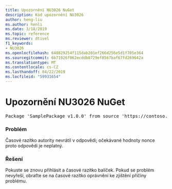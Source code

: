 ```yaml
---
title: Upozornění NU3026 NuGet
description: Kód upozornění NU3026
author: heng-liu
ms.author: henli
ms.date: 3/18/2019
ms.topic: reference
ms.reviewer: dtivel
f1_keywords:
- NU3026
ms.openlocfilehash: 648829254f115dab201ef266d256e5d1f705e364
ms.sourcegitcommit: 6b71926f062ecddb8729ef8567baf67fd269642a
ms.translationtype: MT
ms.contentlocale: cs-CZ
ms.lasthandoff: 04/22/2019
ms.locfileid: "59931654"
---
```

# <a name="nuget-warning-nu3026"></a>Upozornění NU3026 NuGet

<pre>Package 'SamplePackage v1.0.0' from source 'https://contoso.com/index.json': The timestamp response is invalid. Nonces did not match.</pre>

### <a name="issue"></a>Problém

Časové razítko autority nevrátil v odpovědi; očekávané hodnoty nonce proto odpovědi je neplatný.


### <a name="solution"></a>Řešení

Pokuste se znovu přihlásit a časové razítko balíček. Pokud se problém nevyřeší, obraťte se na časové razítko oprávnění ke zjištění příčiny problému.
